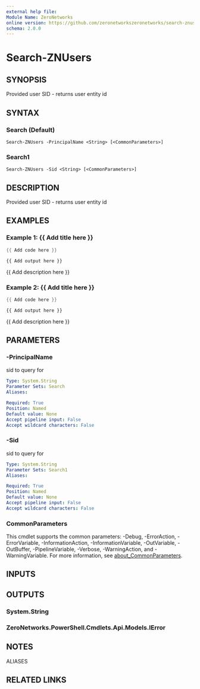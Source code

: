 ```yaml
---
external help file:
Module Name: ZeroNetworks
online version: https://github.com/zeronetworkszeronetworks/search-znusers
schema: 2.0.0
---
```


# Search-ZNUsers

## SYNOPSIS
Provided user SID - returns user entity id

## SYNTAX

### Search (Default)
```
Search-ZNUsers -PrincipalName <String> [<CommonParameters>]
```

### Search1
```
Search-ZNUsers -Sid <String> [<CommonParameters>]
```

## DESCRIPTION
Provided user SID - returns user entity id

## EXAMPLES

### Example 1: {{ Add title here }}
```powershell
{{ Add code here }}
```

```output
{{ Add output here }}
```

{{ Add description here }}

### Example 2: {{ Add title here }}
```powershell
{{ Add code here }}
```

```output
{{ Add output here }}
```

{{ Add description here }}

## PARAMETERS

### -PrincipalName
sid to query for

```yaml
Type: System.String
Parameter Sets: Search
Aliases:

Required: True
Position: Named
Default value: None
Accept pipeline input: False
Accept wildcard characters: False
```

### -Sid
sid to query for

```yaml
Type: System.String
Parameter Sets: Search1
Aliases:

Required: True
Position: Named
Default value: None
Accept pipeline input: False
Accept wildcard characters: False
```

### CommonParameters
This cmdlet supports the common parameters: -Debug, -ErrorAction, -ErrorVariable, -InformationAction, -InformationVariable, -OutVariable, -OutBuffer, -PipelineVariable, -Verbose, -WarningAction, and -WarningVariable. For more information, see [about_CommonParameters](http://go.microsoft.com/fwlink/?LinkID=113216).

## INPUTS

## OUTPUTS

### System.String

### ZeroNetworks.PowerShell.Cmdlets.Api.Models.IError

## NOTES

ALIASES

## RELATED LINKS


